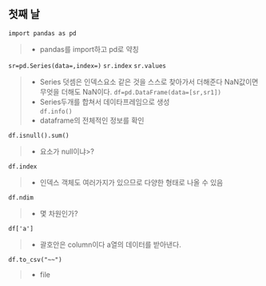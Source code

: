 ## 첫째 날

```import pandas as pd```
> * pandas를 import하고 pd로 약칭

```sr=pd.Series(data=,index=)```
```sr.index```
```sr.values```
> * Series 덧셈은 인덱스요소 같은 것을 스스로 찾아가서 더해준다 NaN값이면 무엇을 더해도 NaN이다.
```df=pd.DataFrame(data=[sr,sr1])```
> * Series두개를 합쳐서 데이타프레임으로 생성  
```df.info()```
> * dataframe의 전체적인 정보를 확인

```df.isnull().sum()```
> * 요소가 null이냐>?

```df.index```
> * 인덱스 객체도 여러가지가 있으므로 다양한 형태로 나올 수 있음

```df.ndim```
> * 몇 차원인가?

```df['a']```
> * 괄호안은 column이다 a열의 데이터를 받아낸다.

```df.to_csv("~~")```
> * file 
